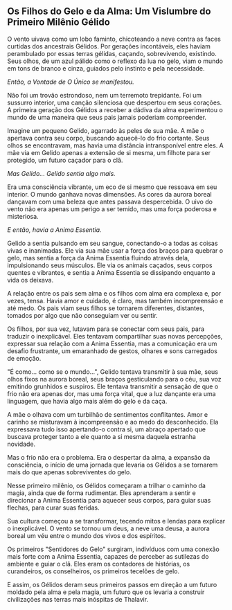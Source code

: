 ## Os Filhos do Gelo e da Alma: Um Vislumbre do Primeiro Milênio Gélido

O vento uivava como um lobo faminto, chicoteando a neve contra as faces curtidas dos ancestrais Gélidos. Por gerações incontáveis, eles haviam perambulado por essas terras gélidas, caçando, sobrevivendo, existindo. Seus olhos, de um azul pálido como o reflexo da lua no gelo, viam o mundo em tons de branco e cinza, guiados pelo instinto e pela necessidade.

*Então, a Vontade de O Único se manifestou.*

Não foi um trovão estrondoso, nem um terremoto trepidante. Foi um sussurro interior, uma canção silenciosa que despertou em seus corações. A primeira geração dos Gélidos a receber a dádiva da alma experimentou o mundo de uma maneira que seus pais jamais poderiam compreender.

Imagine um pequeno Gelido, agarrado às peles de sua mãe. A mãe o apertava contra seu corpo, buscando aquecê-lo do frio cortante. Seus olhos se encontravam, mas havia uma distância intransponível entre eles. A mãe via em Gelido apenas a extensão de si mesma, um filhote para ser protegido, um futuro caçador para o clã.

*Mas Gelido... Gelido sentia algo mais.*

Era uma consciência vibrante, um eco de si mesmo que ressoava em seu interior. O mundo ganhava novas dimensões. As cores da aurora boreal dançavam com uma beleza que antes passava despercebida. O uivo do vento não era apenas um perigo a ser temido, mas uma força poderosa e misteriosa.

*E então, havia a Anima Essentia.*

Gelido a sentia pulsando em seu sangue, conectando-o a todas as coisas vivas e inanimadas. Ele via sua mãe usar a força dos braços para quebrar o gelo, mas sentia a força da Anima Essentia fluindo através dela, impulsionando seus músculos. Ele via os animais caçados, seus corpos quentes e vibrantes, e sentia a Anima Essentia se dissipando enquanto a vida os deixava.

A relação entre os pais sem alma e os filhos com alma era complexa e, por vezes, tensa. Havia amor e cuidado, é claro, mas também incompreensão e até medo. Os pais viam seus filhos se tornarem diferentes, distantes, tomados por algo que não conseguiam ver ou sentir.

Os filhos, por sua vez, lutavam para se conectar com seus pais, para traduzir o inexplicável. Eles tentavam compartilhar suas novas percepções, expressar sua relação com a Anima Essentia, mas a comunicação era um desafio frustrante, um emaranhado de gestos, olhares e sons carregados de emoção.

"É como... como se o mundo...", Gelido tentava transmitir à sua mãe, seus olhos fixos na aurora boreal, seus braços gesticulando para o céu, sua voz emitindo grunhidos e suspiros. Ele tentava transmitir a sensação de que o frio não era apenas dor, mas uma força vital, que a luz dançante era uma linguagem, que havia algo mais além do gelo e da caça.

A mãe o olhava com um turbilhão de sentimentos conflitantes. Amor e carinho se misturavam à incompreensão e ao medo do desconhecido. Ela expressava tudo isso apertando-o contra si, um abraço apertado que buscava proteger tanto a ele quanto a si mesma daquela estranha novidade.

Mas o frio não era o problema. Era o despertar da alma, a expansão da consciência, o início de uma jornada que levaria os Gélidos a se tornarem mais do que apenas sobreviventes do gelo.

Nesse primeiro milênio, os Gélidos começaram a trilhar o caminho da magia, ainda que de forma rudimentar. Eles aprenderam a sentir e direcionar a Anima Essentia para aquecer seus corpos, para guiar suas flechas, para curar suas feridas.

Sua cultura começou a se transformar, tecendo mitos e lendas para explicar o inexplicável. O vento se tornou um deus, a neve uma deusa, a aurora boreal um véu entre o mundo dos vivos e dos espíritos.

Os primeiros "Sentidores do Gelo" surgiram, indivíduos com uma conexão mais forte com a Anima Essentia, capazes de perceber as sutilezas do ambiente e guiar o clã. Eles eram os contadores de histórias, os curandeiros, os conselheiros, os primeiros tecelões de gelo.

E assim, os Gélidos deram seus primeiros passos em direção a um futuro moldado pela alma e pela magia, um futuro que os levaria a construir civilizações nas terras mais inóspitas de Thalavir.